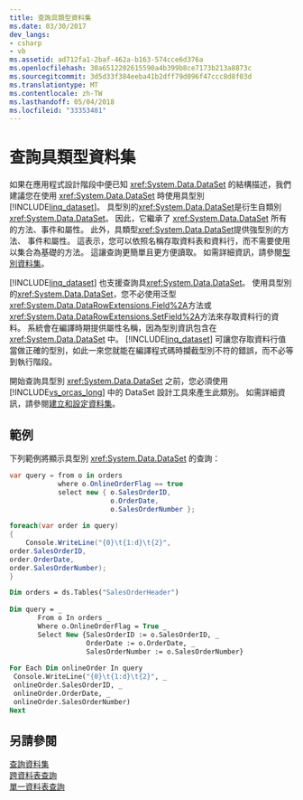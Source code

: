 ```yaml
---
title: 查詢具類型資料集
ms.date: 03/30/2017
dev_langs:
- csharp
- vb
ms.assetid: ad712fa1-2baf-462a-b163-574cce6d376a
ms.openlocfilehash: 30a6512202615590a4b399b8ce7173b213a8873c
ms.sourcegitcommit: 3d5d33f384eeba41b2dff79d096f47ccc8d8f03d
ms.translationtype: MT
ms.contentlocale: zh-TW
ms.lasthandoff: 05/04/2018
ms.locfileid: "33353481"
---
```

# <a name="querying-typed-datasets"></a>查詢具類型資料集
如果在應用程式設計階段中便已知 <xref:System.Data.DataSet> 的結構描述，我們建議您在使用 <xref:System.Data.DataSet> 時使用具型別 [!INCLUDE[linq_dataset](../../../../includes/linq-dataset-md.md)]。 具型別的<xref:System.Data.DataSet>是衍生自類別<xref:System.Data.DataSet>。 因此，它繼承了 <xref:System.Data.DataSet> 所有的方法、事件和屬性。 此外，具類型<xref:System.Data.DataSet>提供強型別的方法、 事件和屬性。 這表示，您可以依照名稱存取資料表和資料行，而不需要使用以集合為基礎的方法。 這讓查詢更簡單且更方便讀取。 如需詳細資訊，請參閱[型別資料集](../../../../docs/framework/data/adonet/dataset-datatable-dataview/typed-datasets.md)。  
  
 [!INCLUDE[linq_dataset](../../../../includes/linq-dataset-md.md)] 也支援查詢具<xref:System.Data.DataSet>。 使用具型別的<xref:System.Data.DataSet>，您不必使用泛型<xref:System.Data.DataRowExtensions.Field%2A>方法或<xref:System.Data.DataRowExtensions.SetField%2A>方法來存取資料行的資料。  系統會在編譯時期提供屬性名稱，因為型別資訊包含在 <xref:System.Data.DataSet> 中。 [!INCLUDE[linq_dataset](../../../../includes/linq-dataset-md.md)] 可讓您存取資料行值當做正確的型別，如此一來您就能在編譯程式碼時攔截型別不符的錯誤，而不必等到執行階段。  
  
 開始查詢具型別 <xref:System.Data.DataSet> 之前，您必須使用 [!INCLUDE[vs_orcas_long](../../../../includes/vs-orcas-long-md.md)] 中的 DataSet 設計工具來產生此類別。  如需詳細資訊，請參閱[建立和設定資料集](/visualstudio/data-tools/create-and-configure-datasets-in-visual-studio)。  
  
## <a name="example"></a>範例  
 下列範例將顯示具型別 <xref:System.Data.DataSet> 的查詢：  
  
```csharp  
var query = from o in orders  
            where o.OnlineOrderFlag == true  
            select new { o.SalesOrderID,  
                         o.OrderDate,  
                         o.SalesOrderNumber };  
  
foreach(var order in query)   
{  
    Console.WriteLine("{0}\t{1:d}\t{2}",   
order.SalesOrderID,   
order.OrderDate,   
order.SalesOrderNumber);  
}  
```  
  
```vb  
Dim orders = ds.Tables("SalesOrderHeader")  
  
Dim query = _  
       From o In orders _  
       Where o.OnlineOrderFlag = True _  
       Select New {SalesOrderID := o.SalesOrderID, _  
                   OrderDate := o.OrderDate, _  
                   SalesOrderNumber := o.SalesOrderNumber}  
  
For Each Dim onlineOrder In query  
 Console.WriteLine("{0}\t{1:d}\t{2}", _  
 onlineOrder.SalesOrderID, _  
 onlineOrder.OrderDate, _  
 onlineOrder.SalesOrderNumber)  
Next  
```  
  
## <a name="see-also"></a>另請參閱  
 [查詢資料集](../../../../docs/framework/data/adonet/querying-datasets-linq-to-dataset.md)  
 [跨資料表查詢](../../../../docs/framework/data/adonet/cross-table-queries-linq-to-dataset.md)  
 [單一資料表查詢](../../../../docs/framework/data/adonet/single-table-queries-linq-to-dataset.md)
